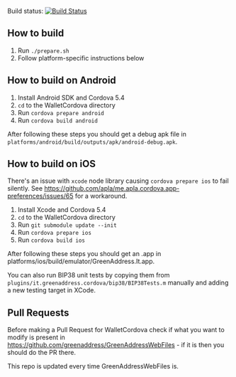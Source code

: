 Build status: [![Build Status](https://travis-ci.org/greenaddress/WalletCordova.png?branch=master)](https://travis-ci.org/greenaddress/WalletCordova) 

## How to build

 1. Run `./prepare.sh`
 2. Follow platform-specific instructions below

## How to build on Android

 1. Install Android SDK and Cordova 5.4
 2. `cd` to the WalletCordova directory
 3. Run `cordova prepare android`
 4. Run `cordova build android`

After following these steps you should get a debug apk file in `platforms/android/build/outputs/apk/android-debug.apk`.

## How to build on iOS

There's an issue with `xcode` node library causing `cordova prepare ios` to fail silently. See https://github.com/apla/me.apla.cordova.app-preferences/issues/65 for a workaround.

 1. Install Xcode and Cordova 5.4
 2. `cd` to the WalletCordova directory
 3. Run `git submodule update --init`
 4. Run `cordova prepare ios`
 5. Run `cordova build ios`

After following these steps you should get an .app in platforms/ios/build/emulator/GreenAddress.It.app.

You can also run BIP38 unit tests by copying them from `plugins/it.greenaddress.cordova/bip38/BIP38Tests.m` manually and adding a new testing target in XCode.

## Pull Requests

Before making a Pull Request for WalletCordova check if what you want to modify is present in https://github.com/greenaddress/GreenAddressWebFiles - if it is then you should do the PR there.

This repo is updated every time GreenAddressWebFiles is.
